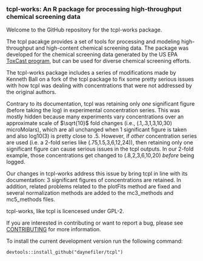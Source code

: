 ### tcpl-works: An R package for processing high-throughput chemical screening data

Welcome to the GitHub repository for the tcpl-works package.

The tcpl pacakge provides a set of tools for processing and modeling high-throughput and high-content chemical screening data. The package was developed for the chemical screening data generated by the US EPA [ToxCast program](https://www.epa.gov/chemical-research/toxicity-forecasting), but can be used for diverse chemical screening efforts.

The tcpl-works package includes a series of modifications made by Kenneth Ball on a fork of the tcpl package to fix some pretty serious issues with how tcpl was dealing with concentrations that were not addressed by the original authors.

Contrary to its documentation, tcpl was retaining only *one* significant figure (before taking the log) in experimental concentration series. This was mostly hidden because many experiments vary concentrations over an approximate scale of $\sqrt{10}$ fold changes (i.e., (.1,.3,1,3,10,30) microMolars), which are all unchanged when 1 significant figure is taken and also log10(3) is pretty close to .5. However, if *other* concentration series are used (i.e. a 2-fold series like (.75,1.5,3,6,12,24)), then retaining only one significant figure can cause serious issues in the tcpl outputs. In our 2-fold example, those concentrations get changed to (.8,2,3,6,10,20) *before* being logged.

Our changes in tcpl-works address this issue by bring tcpl in line with its documentation: 3 significant figures of concentrations are retained. In addition, related problems related to the plotFits method are fixed and several normalization methods are added to the mc3_methods and mc5_methods files.

tcpl-works, like tcpl is licencesed under GPL-2.

If you are interested in contributing or want to report a bug, please see [CONTRIBUTING](CONTRIBUTING.md) for more information. 

To install the current development version run the following command:

    devtools::install_github("daynefiler/tcpl")
